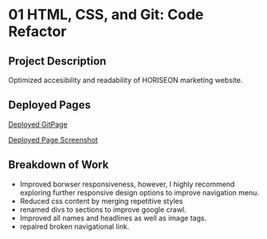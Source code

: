 # 01 HTML, CSS, and Git: Code Refactor

## Project Description
Optimized accesibility and readability of HORISEON marketing website. 

## Deployed Pages

[Deployed GitPage](https://deckiedevs.github.io/horiseon/)

[Deployed Page Screenshot](./assets/images/horiseon-deployed.png)

## Breakdown of Work
* Improved borwser responsiveness, however, I highly recommend exploring further responsive design options to improve navigation menu.
* Reduced css content by merging repetitive styles
* renamed divs to sections to improve google crawl.
* Improved all names and headlines as well as image tags.
* repaired broken navigational link.

